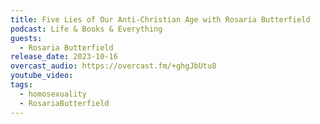 ```yaml
---
title: Five Lies of Our Anti-Christian Age with Rosaria Butterfield
podcast: Life & Books & Everything
guests:
  - Rosaria Butterfield
release_date: 2023-10-16
overcast_audio: https://overcast.fm/+ghgJbUtu8
youtube_video: 
tags:
  - homosexuality
  - RosariaButterfield
---
```


